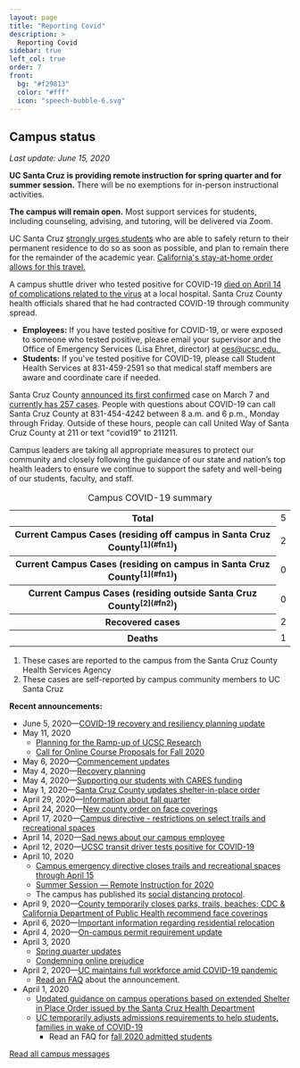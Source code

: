 ```yaml
---
layout: page
title: "Reporting Covid"
description: >
  Reporting Covid
sidebar: true
left_col: true
order: 7
front: 
  bg: "#f29813"
  color: "#fff"
  icon: "speech-bubble-6.svg"
---
```


## Campus status

_Last update: June 15, 2020_

**UC Santa Cruz is providing remote instruction for spring quarter and for summer session.** There will be no exemptions for in-person instructional activities.

**The campus will remain open.** Most support services for students, including counseling, advising, and tutoring, will be delivered via Zoom.

UC Santa Cruz [strongly urges students](https://news.ucsc.edu/2020/03/campus-housing-and-operations-update.html) who are able to safely return to their permanent residence to do so as soon as possible, and plan to remain there for the remainder of the academic year. <span style="text-decoration: underline;">California's stay-at-home order allows for this travel.</span>

A campus shuttle driver who tested positive for COVID-19 [died on April 14 of complications related to the virus](https://news.ucsc.edu/2020/04/sad-news-about-our-campus-employee.html) at a local hospital. Santa Cruz County health officials shared that he had contracted COVID-19 through community spread.

*   **Employees:** If you have tested positive for COVID-19, or were exposed to someone who tested positive, please email your supervisor and the Office of Emergency Services (Lisa Ehret, director) at [oes@ucsc.edu. ](mailto:oes@ucsc.edu. )
*   **Students:** If you've tested positive for COVID-19, please call Student Health Services at 831-459-2591 so that medical staff members are aware and coordinate care if needed.

Santa Cruz County [announced its first confirmed](http://www.santacruzhealth.org/Portals/7/Pdfs/Coronavirus/COVID-19%20PR%203_6_20_FINAL.pdf) case on March 7 and [currently has 257 cases](http://santacruzhealth.org/HSAHome/HSADivisions/PublicHealth/CommunicableDiseaseControl/Coronavirus.aspx). People with questions about COVID-19 can call Santa Cruz County at 831-454-4242 between 8 a.m. and 6 p.m., Monday through Friday. Outside of these hours, people can call United Way of Santa Cruz County at 211 or text "covid19" to 211211.

Campus leaders are taking all appropriate measures to protect our community and closely following the guidance of our state and nation’s top health leaders to ensure we continue to support the safety and well-being of our students, faculty, and staff.

<table><caption>Campus COVID-19 summary</caption>

<tbody>

<tr class="total-row">

<th scope="row">Total</th>

<td>5</td>

</tr>

<tr>

<th scope="row">Current Campus Cases (residing off campus in Santa Cruz County<sup>[1](#fn1)</sup>)</th>

<td>2</td>

</tr>

<tr>

<th scope="row">Current Campus Cases (residing on campus in Santa Cruz County<sup>[1](#fn1)</sup>)</th>

<td>0</td>

</tr>

<tr>

<th scope="row">Current Campus Cases (residing outside Santa Cruz County<sup>[2](#fn2)</sup>)</th>

<td>0</td>

</tr>

<tr>

<th scope="row">Recovered cases</th>

<td>2</td>

</tr>

<tr>

<th scope="row">Deaths</th>

<td>1</td>

</tr>

</tbody>

</table>

1.  These cases are reported to the campus from the Santa Cruz County Health Services Agency
2.  These cases are self-reported by campus community members to UC Santa Cruz

**Recent announcements:**

*   June 5, 2020—[COVID-19 recovery and resiliency planning update](https://news.ucsc.edu/2020/06/covid-19-recovery-and-resiliency-planning-update.html)
*   May 11, 2020
    *   [Planning for the Ramp-up of UCSC Research](https://news.ucsc.edu/2020/05/planning-for-the-rampup-of-ucsc-research.html)
    *   [Call for Online Course Proposals for Fall 2020](https://news.ucsc.edu/2020/05/call-for-online-course-proposals-for-fall-2020.html)
*   May 6, 2020—[Commencement updates](https://news.ucsc.edu/2020/05/commencement-updates.html)
*   May 4, 2020—[Recovery planning](https://news.ucsc.edu/2020/05/recovery-planning.html)
*   May 4, 2020—[Supporting our students with CARES funding](https://news.ucsc.edu/2020/05/supporting-our-students-w-cares-funding.html)
*   May 1, 2020—[<span>Santa Cruz County updates shelter-in-place order</span>](https://news.ucsc.edu/2020/05/sc-county-updates-on-shelter-in-place-order.html)
*   April 29, 2020—[Information about fall quarter](https://news.ucsc.edu/2020/04/information-about-fall-quarter-2020.html)
*   April 24, 2020—[New county order on face coverings](https://news.ucsc.edu/2020/04/new-county-order-on-face-coverings.html)
*   April 17, 2020—[Campus directive - restrictions on select trails and recreational spaces](https://news.ucsc.edu/2020/04/restrictions-trails-recreational-spaces.html)
*   April 14, 2020—[Sad news about our campus employee](https://news.ucsc.edu/2020/04/sad-news-about-our-campus-employee.html)
*   April 12, 2020—[UCSC transit driver tests positive for COVID-19](https://news.ucsc.edu/2020/04/transit-driver-covid-case.html)
*   April 10, 2020
    *   [Campus emergency directive closes trails and recreational spaces through April 15](https://news.ucsc.edu/2020/04/campus-emergency-directive.html)
    *   [Summer Session — Remote Instruction for 2020](https://news.ucsc.edu/2020/04/summer-session-remote-instruction-for-2020.html)
    *   The campus has published its [social distancing protocol](social-distancing-protocol.html).
*   April 9, 2020—[County temporarily closes parks, trails, beaches; CDC & California Department of Public Health recommend face coverings](https://news.ucsc.edu/2020/04/county-temp-closes-parks-trails-beaches-cdc-recommends-face-coverings.html)
*   April 6, 2020—[Important information regarding residential relocation](https://news.ucsc.edu/2020/04/important-info-regarding-residential-relocation.html)
*   April 4, 2020—[On-campus permit requirement update](https://news.ucsc.edu/2020/04/on-campus-permit-requirement-update.html)
*   April 3, 2020
    *   [Spring quarter updates](https://news.ucsc.edu/2020/04/spring-quarter-updates.html)
    *   [Condemning online prejudice](https://news.ucsc.edu/2020/04/condemning-online-prejudice.html)
*   April 2, 2020—[UC maintains full workforce amid COVID-19 pandemic](https://www.universityofcalifornia.edu/sites/default/files/UC_COMMUNITY_job_protection_covid19_040220.pdf)
    *   [Read an FAQ](https://ucnet.universityofcalifornia.edu/news/2020/04/faq-about-june-30-job-protections.pdf) about the announcement.
*   April 1, 2020
    *   [Updated guidance on campus operations based on extended Shelter in Place Order issued by the Santa Cruz Health Department](https://news.ucsc.edu/2020/04/updated-guidance-on-campus-operations-regarding-extension-of-shelter-in-place.html)
    *   [UC temporarily adjusts admissions requirements to help students, families in wake of COVID-19](https://www.universityofcalifornia.edu/press-room/uc-eases-admissions-requirements-help-students-families-wake-covid-19) 
        *   Read an FAQ for [fall 2020 admitted students](https://admission.universityofcalifornia.edu/response-covid-19.html)[](https://news.ucsc.edu/2020/03/directive-regarding-remote-instruction-and-research.html)

[Read all campus messages](https://www.ucsc.edu/coronavirus/updates.html)
